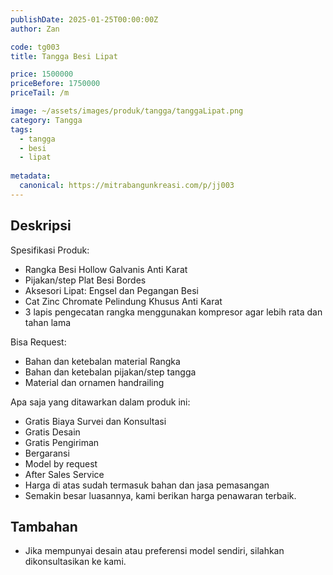 ```yaml
---
publishDate: 2025-01-25T00:00:00Z
author: Zan

code: tg003
title: Tangga Besi Lipat

price: 1500000
priceBefore: 1750000
priceTail: /m

image: ~/assets/images/produk/tangga/tanggaLipat.png
category: Tangga
tags:
  - tangga
  - besi
  - lipat
 
metadata:
  canonical: https://mitrabangunkreasi.com/p/jj003
---
```


## Deskripsi

Spesifikasi Produk:
- Rangka Besi Hollow Galvanis Anti Karat
- Pijakan/step Plat Besi Bordes
- Aksesori Lipat: Engsel dan Pegangan Besi
- Cat Zinc Chromate Pelindung Khusus Anti Karat
- 3 lapis pengecatan rangka menggunakan kompresor agar lebih rata dan tahan lama

Bisa Request:
- Bahan dan ketebalan material Rangka
- Bahan dan ketebalan pijakan/step tangga
- Material dan ornamen handrailing

Apa saja yang ditawarkan dalam produk ini:
- Gratis Biaya Survei dan Konsultasi
- Gratis Desain
- Gratis Pengiriman
- Bergaransi
- Model by request
- After Sales Service
- Harga di atas sudah termasuk bahan dan jasa pemasangan
- Semakin besar luasannya, kami berikan harga penawaran terbaik.


## Tambahan
- Jika mempunyai desain atau preferensi model sendiri, silahkan dikonsultasikan ke kami.